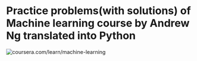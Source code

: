 #  Practice problems(with solutions) of Machine learning course by Andrew Ng translated into Python
![coursera.com/learn/machine-learning](https://www.mooclab.club/attachments/machine-learning-stanford-andrew-ng-course-png.1643/)
